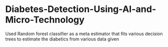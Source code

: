 # Diabetes-Detection-Using-AI-and-Micro-Technology
Used Random forest classifier as a meta estimator that fits various decision trees to estimate the diabetics from various data given
